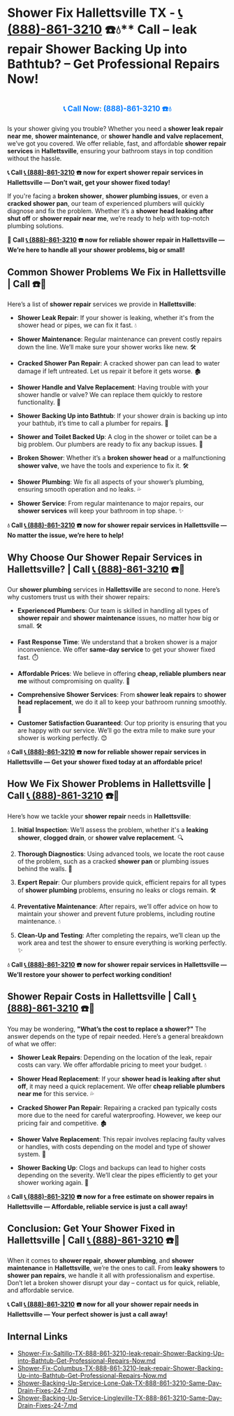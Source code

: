 # Shower Fix Hallettsville TX - [📞 (888)-861-3210](https://plumbing-texas-3210.netlify.app) ☎️💧** Call – leak repair Shower Backing Up into Bathtub? – Get Professional Repairs Now!
# 

<p align="center" style="font-size: 1.2em; font-weight: bold; margin: 20px 0;">
  <a href="https://plumbing-texas-3210.netlify.app" target="_blank" style="color: #007BFF; text-decoration: none;">📞 Call Now: (888)-861-3210 ☎️💧</a>
</p>

Is your shower giving you trouble? Whether you need a **shower leak repair near me**, **shower maintenance**, or **shower handle and valve replacement**, we’ve got you covered. We offer reliable, fast, and affordable **shower repair services** in **Hallettsville**, ensuring your bathroom stays in top condition without the hassle.

**📞 Call [📞 (888)-861-3210](https://plumbing-texas-3210.netlify.app) ☎️ now for expert shower repair services in Hallettsville — Don’t wait, get your shower fixed today!**

If you're facing a **broken shower**, **shower plumbing issues**, or even a **cracked shower pan**, our team of experienced plumbers will quickly diagnose and fix the problem. Whether it’s a **shower head leaking after shut off** or **shower repair near me**, we’re ready to help with top-notch plumbing solutions.

**🚨 Call [📞 (888)-861-3210](https://plumbing-texas-3210.netlify.app) ☎️ now for **reliable shower repair** in Hallettsville — We’re here to handle all your shower problems, big or small!**

## **Common Shower Problems We Fix in Hallettsville | Call  ☎️🔧**

Here’s a list of **shower repair** services we provide in **Hallettsville**:

- **Shower Leak Repair**: If your shower is leaking, whether it's from the shower head or pipes, we can fix it fast. 💧

- **Shower Maintenance**: Regular maintenance can prevent costly repairs down the line. We’ll make sure your shower works like new. 🛠️

- **Cracked Shower Pan Repair**: A cracked shower pan can lead to water damage if left untreated. Let us repair it before it gets worse. 🏚️

- **Shower Handle and Valve Replacement**: Having trouble with your shower handle or valve? We can replace them quickly to restore functionality. 🔧

- **Shower Backing Up into Bathtub**: If your shower drain is backing up into your bathtub, it’s time to call a plumber for repairs. 🚿

- **Shower and Toilet Backed Up**: A clog in the shower or toilet can be a big problem. Our plumbers are ready to fix any backup issues. 🚽

- **Broken Shower**: Whether it’s a **broken shower head** or a malfunctioning **shower valve**, we have the tools and experience to fix it. 🛠️

- **Shower Plumbing**: We fix all aspects of your shower’s plumbing, ensuring smooth operation and no leaks. 💦

- **Shower Service**: From regular maintenance to major repairs, our **shower services** will keep your bathroom in top shape. ✨

**💧 Call [📞 (888)-861-3210](https://plumbing-texas-3210.netlify.app) ☎️ now for **shower repair** services in Hallettsville — No matter the issue, we’re here to help!**

## **Why Choose Our Shower Repair Services in Hallettsville? | Call [📞 (888)-861-3210](https://plumbing-texas-3210.netlify.app) ☎️🔧**

Our **shower plumbing** services in **Hallettsville** are second to none. Here’s why customers trust us with their shower repairs:

- **Experienced Plumbers**: Our team is skilled in handling all types of **shower repair** and **shower maintenance** issues, no matter how big or small. 🛠️

- **Fast Response Time**: We understand that a broken shower is a major inconvenience. We offer **same-day service** to get your shower fixed fast. ⏱️

- **Affordable Prices**: We believe in offering **cheap, reliable plumbers near me** without compromising on quality. 💸

- **Comprehensive Shower Services**: From **shower leak repairs** to **shower head replacement**, we do it all to keep your bathroom running smoothly. 🔧

- **Customer Satisfaction Guaranteed**: Our top priority is ensuring that you are happy with our service. We’ll go the extra mile to make sure your shower is working perfectly. 😊

**💧 Call [📞 (888)-861-3210](https://plumbing-texas-3210.netlify.app) ☎️ now for reliable **shower repair** services in Hallettsville — Get your shower fixed today at an affordable price!**

## **How We Fix Shower Problems in Hallettsville | Call [📞 (888)-861-3210](https://plumbing-texas-3210.netlify.app) ☎️🔧**

Here’s how we tackle your **shower repair** needs in **Hallettsville**:

1. **Initial Inspection**: We’ll assess the problem, whether it's a **leaking shower**, **clogged drain**, or **shower valve replacement**. 🔍

2. **Thorough Diagnostics**: Using advanced tools, we locate the root cause of the problem, such as a cracked **shower pan** or plumbing issues behind the walls. 🧪

3. **Expert Repair**: Our plumbers provide quick, efficient repairs for all types of **shower plumbing** problems, ensuring no leaks or clogs remain. 🛠️

4. **Preventative Maintenance**: After repairs, we’ll offer advice on how to maintain your shower and prevent future problems, including routine maintenance. 💧

5. **Clean-Up and Testing**: After completing the repairs, we’ll clean up the work area and test the shower to ensure everything is working perfectly. ✨

**💧 Call [📞 (888)-861-3210](https://plumbing-texas-3210.netlify.app) ☎️ now for **shower repair** services in Hallettsville — We’ll restore your shower to perfect working condition!**

## **Shower Repair Costs in Hallettsville | Call [📞 (888)-861-3210](https://plumbing-texas-3210.netlify.app) ☎️💸**

You may be wondering, **"What’s the cost to replace a shower?"** The answer depends on the type of repair needed. Here’s a general breakdown of what we offer:

- **Shower Leak Repairs**: Depending on the location of the leak, repair costs can vary. We offer affordable pricing to meet your budget. 💧

- **Shower Head Replacement**: If your **shower head is leaking after shut off**, it may need a quick replacement. We offer **cheap reliable plumbers near me** for this service. 💦

- **Cracked Shower Pan Repair**: Repairing a cracked pan typically costs more due to the need for careful waterproofing. However, we keep our pricing fair and competitive. 🏚️

- **Shower Valve Replacement**: This repair involves replacing faulty valves or handles, with costs depending on the model and type of shower system. 🔧

- **Shower Backing Up**: Clogs and backups can lead to higher costs depending on the severity. We’ll clear the pipes efficiently to get your shower working again. 🚿

**💧 Call [📞 (888)-861-3210](https://plumbing-texas-3210.netlify.app) ☎️ now for a free estimate on **shower repairs** in Hallettsville — Affordable, reliable service is just a call away!**

## **Conclusion: Get Your Shower Fixed in Hallettsville | Call [📞 (888)-861-3210](https://plumbing-texas-3210.netlify.app) ☎️🚿**

When it comes to **shower repair**, **shower plumbing**, and **shower maintenance** in **Hallettsville**, we’re the ones to call. From **leaky showers** to **shower pan repairs**, we handle it all with professionalism and expertise. Don’t let a broken shower disrupt your day – contact us for quick, reliable, and affordable service.

**📞 Call [📞 (888)-861-3210](https://plumbing-texas-3210.netlify.app) ☎️ now for all your **shower repair** needs in Hallettsville — Your perfect shower is just a call away!**


## Internal Links
- [Shower-Fix-Saltillo-TX-888-861-3210-leak-repair-Shower-Backing-Up-into-Bathtub-Get-Professional-Repairs-Now.md](https://github.com/allyoucaneatsushiin/plumbing-texas/blob/main/Shower-Fix-Saltillo-TX-888-861-3210-leak-repair-Shower-Backing-Up-into-Bathtub-Get-Professional-Repairs-Now.md)
- [Shower-Fix-Columbus-TX-888-861-3210-leak-repair-Shower-Backing-Up-into-Bathtub-Get-Professional-Repairs-Now.md](https://github.com/allyoucaneatsushiin/plumbing-texas/blob/main/Shower-Fix-Columbus-TX-888-861-3210-leak-repair-Shower-Backing-Up-into-Bathtub-Get-Professional-Repairs-Now.md)
- [Shower-Backing-Up-Service-Lone-Oak-TX-888-861-3210-Same-Day-Drain-Fixes-24-7.md](https://github.com/allyoucaneatsushiin/plumbing-texas/blob/main/Shower-Backing-Up-Service-Lone-Oak-TX-888-861-3210-Same-Day-Drain-Fixes-24-7.md)
- [Shower-Backing-Up-Service-Lingleville-TX-888-861-3210-Same-Day-Drain-Fixes-24-7.md](https://github.com/allyoucaneatsushiin/plumbing-texas/blob/main/Shower-Backing-Up-Service-Lingleville-TX-888-861-3210-Same-Day-Drain-Fixes-24-7.md)
